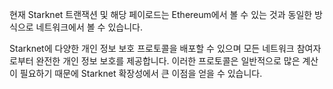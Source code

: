 현재 Starknet 트랜잭션 및 해당 페이로드는 Ethereum에서 볼 수 있는 것과 동일한 방식으로 네트워크에서 볼 수 있습니다.

Starknet에 다양한 개인 정보 보호 프로토콜을 배포할 수 있으며 모든 네트워크 참여자로부터 완전한 개인 정보 보호를 제공합니다. 이러한 프로토콜은 일반적으로 많은 계산이 필요하기 때문에 Starknet 확장성에서 큰 이점을 얻을 수 있습니다.